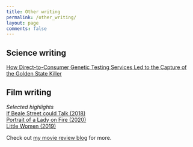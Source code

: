 ```yaml
---
title: Other writing
permalink: /other_writing/
layout: page
comments: false
---
```


## Science writing

[How Direct-to-Consumer Genetic Testing Services Led to the Capture of the Golden State Killer](http://sitn.hms.harvard.edu/flash/2018/direct-consumer-genetic-testing-services-led-capture-golden-state-killer/)

## Film writing
*Selected highlights*  
[If Beale Street could Talk (2018)](https://welookback.wordpress.com/2020/06/12/if-beale-street-could-talk-2018/)  
[Portrait of a Lady on Fire (2020)](https://welookback.wordpress.com/2020/02/25/portrait-of-a-lady-on-fire-2020/)  
[Little Women (2019)](https://welookback.wordpress.com/2020/02/03/little-women-2019/)  

Check out [my movie review blog](https://welookback.wordpress.com) for more.
